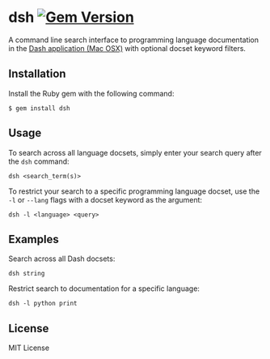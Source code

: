 # dsh [![Gem Version](https://badge.fury.io/rb/dsh.png)](http://badge.fury.io/rb/dsh)

A command line search interface to programming language documentation in the [Dash application (Mac OSX)](http://kapeli.com/dash) with optional docset keyword filters.

## Installation

Install the Ruby gem with the following command:

    $ gem install dsh

## Usage

To search across all language docsets, simply enter your search query after the `dsh` command:

	dsh <search_term(s)>

To restrict your search to a specific programming language docset, use the `-l` or `--lang` flags with a docset keyword as the argument:

	dsh -l <language> <query>
	

## Examples

Search across all Dash docsets:

``` 
dsh string
```

Restrict search to documentation for a specific language:

```
dsh -l python print
```
	
## License
MIT License
